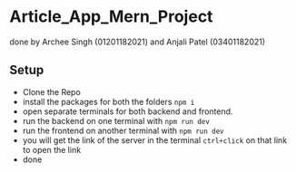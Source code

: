 # Article_App_Mern_Project
done by Archee Singh (01201182021) and Anjali Patel (03401182021)

## Setup

- Clone the Repo
- install the packages for both the folders `npm i`
- open separate terminals for both backend and frontend.
- run the backend on one terminal with `npm run dev`
- run the frontend on another terminal with `npm run dev`
- you will get the link of the server in the terminal `ctrl+click` on that link to open the link
- done

